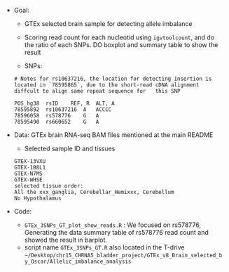 - Goal:

  - GTEx selected brain sample for detecting allele imbalance

  - Scoring read count for each nucleotid using `igvtoolcount`, and do the ratio of each SNPs. DO boxplot and summary table to show the result

  - SNPs:

  ```
  # Notes for rs10637216, the location for detecting insertion is located in `78595865`, due to the short-read cDNA alignment diffcult to align same repeat sequence for   this SNP 

  POS_hg38	rsID	REF, R	ALT, A
  78595892	rs10637216	A	ACCCC
  78596058	rs578776	G	A
  78595490	rs660652	G	A

  ```


- Data: GTEx brain RNA-seq BAM files mentioned at the main README

  - Selected sample ID and tissues

  ```
  GTEX-13VXU
  GTEX-1B8L1
  GTEX-N7MS
  GTEX-WHSE
  selected tissue order:
  All the xxx_ganglia, Cerebellar_Hemixxx, Cerebellum
  No Hypothalamus
  ```

- Code:

  - `GTEx_3SNPs_GT_plot_show_reads.R` : We focused on rs578776, Generating the data summary table of rs578776 read count and showed the result in barplot.
  - script name `GTEx_3SNPs_GT.R` also located in the T-drive `~/Desktop/chr15_CHRNA5_bladder_project/GTEx_v8_Brain_selected_by_Oscar/Allelic_imbalance_analysis`



  
